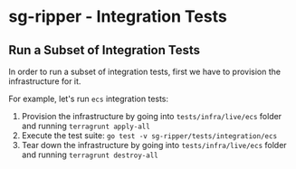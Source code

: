# sg-ripper - Integration Tests

## Run a Subset of Integration Tests

In order to run a subset of integration tests, first we have to provision the infrastructure for it.

For example, let's run `ecs` integration tests:

1. Provision the infrastructure by going into `tests/infra/live/ecs` folder and running `terragrunt apply-all`
2. Execute the test suite: `go test -v sg-ripper/tests/integration/ecs`
3. Tear down the infrastructure by going into `tests/infra/live/ecs` folder and running `terragrunt destroy-all`
